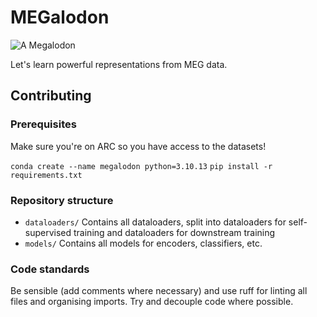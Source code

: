 # MEGalodon
![A Megalodon](https://i.imgur.com/tvJLJ1X.png)


Let's learn powerful representations from MEG data.

## Contributing

### Prerequisites
Make sure you're on ARC so you have access to the datasets!

`conda create --name megalodon python=3.10.13`
`pip install -r requirements.txt`

### Repository structure
- `dataloaders/` Contains all dataloaders, split into dataloaders for self-supervised training and dataloaders for downstream training
- `models/` Contains all models for encoders, classifiers, etc.

### Code standards
Be sensible (add comments where necessary) and use ruff for linting all files and organising imports. Try and decouple code where possible.